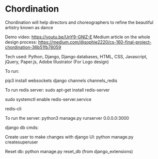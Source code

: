 # Chordination
Chordination will help directors and choreographers to refine the beautiful artistry known as dance


Demo video: https://youtu.be/UnY9-GNlZ-E
Medium article on the whole design process: https://medium.com/@sophie2220/cs-160-final-project-chordination-36b51fb78059

Tech used: Python, Django, Django databases, HTML, CSS, Javascript, jQuery, Paper.js, Adobe Illustrator (For Logo design)

To run: 

pip3 install websockets django channels channels_redis

To run redis server: 
sudo apt-get install redis-server

sudo systemctl enable redis-server.service

redis-cli

To run the server: 
python3 manage.py runserver 0.0.0.0:3000

django db cmds:

Create user to make changes with django UI: python manage.py createsuperuser

Reset db: python manage.py reset_db (from django_extensions)


